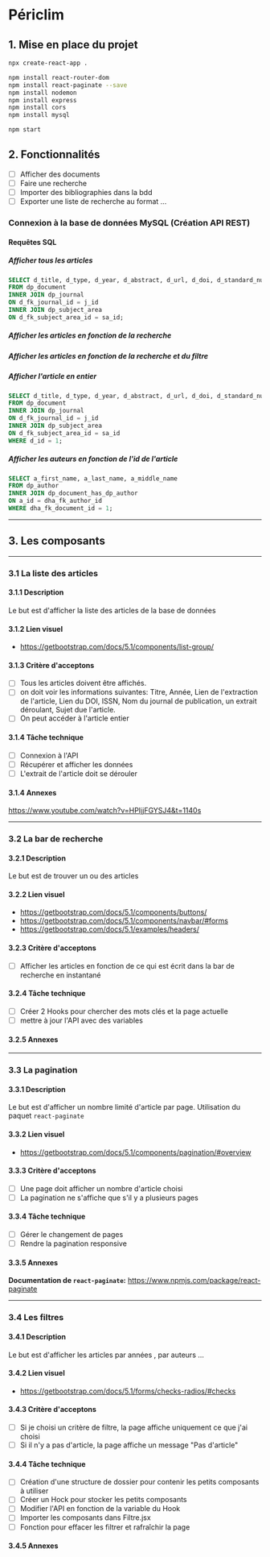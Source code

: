 # Périclim

## 1. Mise en place du projet

```bash
npx create-react-app .

npm install react-router-dom
npm install react-paginate --save
npm install nodemon
npm install express
npm install cors
npm install mysql

npm start
```

## 2. Fonctionnalités

- [ ] Afficher des documents
- [ ] Faire une recherche
- [ ] Importer des bibliographies dans la bdd
- [ ] Exporter une liste de recherche au format ...

### Connexion à la base de données MySQL (Création API REST)

#### Requêtes SQL

##### Afficher tous les articles

```sql
SELECT d_title, d_type, d_year, d_abstract, d_url, d_doi, d_standard_number, j_name, sa_name
FROM dp_document
INNER JOIN dp_journal
ON d_fk_journal_id = j_id
INNER JOIN dp_subject_area
ON d_fk_subject_area_id = sa_id;
```

##### Afficher les articles en fonction de la recherche

##### Afficher les articles en fonction de la recherche et du filtre

##### Afficher l'article en entier

```sql
SELECT d_title, d_type, d_year, d_abstract, d_url, d_doi, d_standard_number, j_name, sa_name
FROM dp_document
INNER JOIN dp_journal
ON d_fk_journal_id = j_id
INNER JOIN dp_subject_area
ON d_fk_subject_area_id = sa_id
WHERE d_id = 1;
```

##### Afficher les auteurs en fonction de l'id de l'article

```sql
SELECT a_first_name, a_last_name, a_middle_name
FROM dp_author
INNER JOIN dp_document_has_dp_author
ON a_id = dha_fk_author_id
WHERE dha_fk_document_id = 1;
```

---

## 3. Les composants

---

### 3.1 La liste des articles

#### 3.1.1 Description

Le but est d'afficher la liste des articles de la base de données

#### 3.1.2 Lien visuel

- <https://getbootstrap.com/docs/5.1/components/list-group/>

#### 3.1.3 Critère d'acceptons

- [ ] Tous les articles doivent être affichés.
- [ ] on doit voir les informations suivantes: Titre, Année, Lien de l'extraction de l'article, Lien du DOI, ISSN, Nom du journal de publication, un extrait déroulant, Sujet due l'article.
- [ ] On peut accéder à l'article entier

#### 3.1.4 Tâche technique

- [ ] Connexion à l'API
- [ ] Récupérer et afficher les données
- [ ] L'extrait de l'article doit se dérouler

#### 3.1.4 Annexes

<https://www.youtube.com/watch?v=HPIjjFGYSJ4&t=1140s>

---

### 3.2 La bar de recherche

#### 3.2.1 Description

Le but est de trouver un ou des articles

#### 3.2.2 Lien visuel

- <https://getbootstrap.com/docs/5.1/components/buttons/>
- <https://getbootstrap.com/docs/5.1/components/navbar/#forms>
- <https://getbootstrap.com/docs/5.1/examples/headers/>

#### 3.2.3 Critère d'acceptons

- [ ] Afficher les articles en fonction de ce qui est écrit dans la bar de recherche en instantané

#### 3.2.4 Tâche technique

- [ ] Créer 2 Hooks pour chercher des mots clés et la page actuelle
- [ ] mettre à jour l'API avec des variables

#### 3.2.5 Annexes

---

### 3.3 La pagination

#### 3.3.1 Description

Le but est d'afficher un nombre limité d'article par page.
Utilisation du paquet `react-paginate`

#### 3.3.2 Lien visuel

- <https://getbootstrap.com/docs/5.1/components/pagination/#overview>

#### 3.3.3 Critère d'acceptons

- [ ] Une page doit afficher un nombre d'article choisi
- [ ] La pagination ne s'affiche que s'il y a plusieurs pages

#### 3.3.4 Tâche technique

- [ ] Gérer le changement de pages
- [ ] Rendre la pagination responsive

#### 3.3.5 Annexes

**Documentation de `react-paginate`:** <https://www.npmjs.com/package/react-paginate>

---

### 3.4 Les filtres

#### 3.4.1 Description

Le but est d'afficher les articles par années , par auteurs ...

#### 3.4.2 Lien visuel

- <https://getbootstrap.com/docs/5.1/forms/checks-radios/#checks>

#### 3.4.3 Critère d'acceptons

- [ ] Si je choisi un critère de filtre, la page affiche uniquement ce que j'ai choisi
- [ ] Si il n'y a pas d'article, la page affiche un message "Pas d'article"

#### 3.4.4 Tâche technique

- [ ] Création d'une structure de dossier pour contenir les petits composants à utiliser
- [ ] Créer un Hock pour stocker les petits composants
- [ ] Modifier l'API en fonction de la variable du Hook
- [ ] Importer les composants dans Filtre.jsx
- [ ] Fonction pour effacer les filtrer et rafraîchir la page

#### 3.4.5 Annexes
